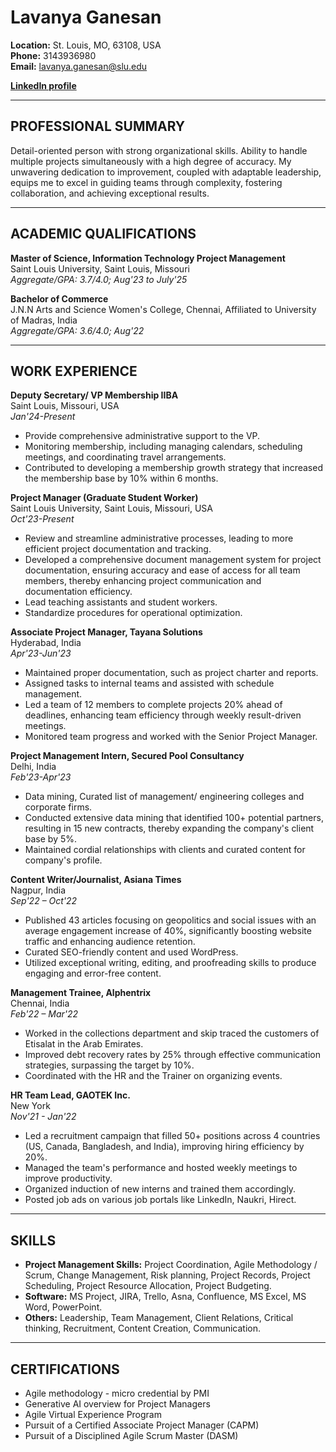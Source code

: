 # Lavanya Ganesan

**Location:** St. Louis, MO, 63108, USA  
**Phone:** 3143936980  
**Email:** lavanya.ganesan@slu.edu  

**[LinkedIn profile](https://www.linkedin.com/in/lavanya-ganesh-a46142205)**

---

## PROFESSIONAL SUMMARY

Detail-oriented person with strong organizational skills. Ability to handle multiple projects simultaneously with a high degree of accuracy. My unwavering dedication to improvement, coupled with adaptable leadership, equips me to excel in guiding teams through complexity, fostering collaboration, and achieving exceptional results.

---

## ACADEMIC QUALIFICATIONS

**Master of Science, Information Technology Project Management**  
Saint Louis University, Saint Louis, Missouri  
*Aggregate/GPA: 3.7/4.0; Aug'23 to July'25*

**Bachelor of Commerce**  
J.N.N Arts and Science Women's College, Chennai, Affiliated to University of Madras, India  
*Aggregate/GPA: 3.6/4.0; Aug'22*

---

## WORK EXPERIENCE

**Deputy Secretary/ VP Membership IIBA**  
Saint Louis, Missouri, USA  
*Jan'24-Present*
- Provide comprehensive administrative support to the VP.
- Monitoring membership, including managing calendars, scheduling meetings, and coordinating travel arrangements.
- Contributed to developing a membership growth strategy that increased the membership base by 10% within 6 months.

**Project Manager (Graduate Student Worker)**  
Saint Louis University, Saint Louis, Missouri, USA  
*Oct'23-Present*
- Review and streamline administrative processes, leading to more efficient project documentation and tracking.
- Developed a comprehensive document management system for project documentation, ensuring accuracy and ease of access for all team members, thereby enhancing project communication and documentation efficiency.
- Lead teaching assistants and student workers.
- Standardize procedures for operational optimization.

**Associate Project Manager, Tayana Solutions**  
Hyderabad, India  
*Apr'23-Jun'23*
- Maintained proper documentation, such as project charter and reports.
- Assigned tasks to internal teams and assisted with schedule management.
- Led a team of 12 members to complete projects 20% ahead of deadlines, enhancing team efficiency through weekly result-driven meetings.
- Monitored team progress and worked with the Senior Project Manager.

**Project Management Intern, Secured Pool Consultancy**  
Delhi, India  
*Feb'23-Apr'23*
- Data mining, Curated list of management/ engineering colleges and corporate firms.
- Conducted extensive data mining that identified 100+ potential partners, resulting in 15 new contracts, thereby expanding the company's client base by 5%.
- Maintained cordial relationships with clients and curated content for company's profile.

**Content Writer/Journalist, Asiana Times**  
Nagpur, India  
*Sep'22 – Oct'22*  
- Published 43 articles focusing on geopolitics and social issues with an average engagement increase of 40%, significantly boosting website traffic and enhancing audience retention.
- Curated SEO-friendly content and used WordPress.
- Utilized exceptional writing, editing, and proofreading skills to produce engaging and error-free content.

**Management Trainee, Alphentrix**  
Chennai, India  
*Feb'22 – Mar'22*
- Worked in the collections department and skip traced the customers of Etisalat in the Arab Emirates.
- Improved debt recovery rates by 25% through effective communication strategies, surpassing the target by 10%.
- Coordinated with the HR and the Trainer on organizing events.

**HR Team Lead, GAOTEK Inc.**  
New York  
*Nov'21 - Jan'22*
- Led a recruitment campaign that filled 50+ positions across 4 countries (US, Canada, Bangladesh, and India), improving hiring efficiency by 20%.
- Managed the team's performance and hosted weekly meetings to improve productivity.
- Organized induction of new interns and trained them accordingly.
- Posted job ads on various job portals like LinkedIn, Naukri, Hirect.

---

## SKILLS

- **Project Management Skills:** Project Coordination, Agile Methodology / Scrum, Change Management, Risk planning, Project Records, Project Scheduling, Project Resource Allocation, Project Budgeting.
- **Software:** MS Project, JIRA, Trello, Asna, Confluence, MS Excel, MS Word, PowerPoint.
- **Others:** Leadership, Team Management, Client Relations, Critical thinking, Recruitment, Content Creation, Communication.

---

## CERTIFICATIONS

- Agile methodology - micro credential by PMI
- Generative AI overview for Project Managers
- Agile Virtual Experience Program
- Pursuit of a Certified Associate Project Manager (CAPM)
- Pursuit of a Disciplined Agile Scrum Master (DASM)
